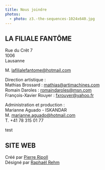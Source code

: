 ```yaml
---
title: Nous joindre
photos:
  - photo: z3.-the-sequences-1024x640.jpg
---
```

## LA FILIALE FANTÔME

Rue du Crêt 7\
1006\
Lausanne

M. lafilialefantome@hotmail.com

Direction artistique :\
Mathias Brossard : mathias@artimachines.com\
Romain Daroles : romaindaroles@msn.com\
François-Xavier Rouyer : fxrouyer@yahoo.fr

Administration et production :\
Marianne Aguado - ISKANDAR\
M. marianne.aguado@hotmail.com\
T. +41 78 315 01 77



test

## SITE WEB

Créé par [Pierre Ripoll](mailto:pierreripoll13@gmail.com)\
Désigné par [Raphaël Rehm](https://www.rr.report/)